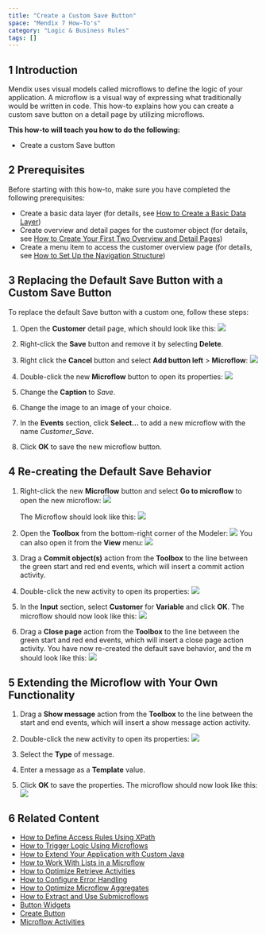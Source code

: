 ```yaml
---
title: "Create a Custom Save Button"
space: "Mendix 7 How-To's"
category: "Logic & Business Rules"
tags: []
---
```

## 1 Introduction

Mendix uses visual models called microflows to define the logic of your application. A microflow is a visual way of expressing what traditionally would be written in code. This how-to explains how you can create a custom save button on a detail page by utilizing microflows.

**This how-to will teach you how to do the following:**

* Create a custom Save button

## 2 Prerequisites

Before starting with this how-to, make sure you have completed the following prerequisites:

* Create a basic data layer (for details, see [How to Create a Basic Data Layer](../data-models/create-a-basic-data-layer))
* Create overview and detail pages for the customer object (for details, see [How to Create Your First Two Overview and Detail Pages](../guis/create-your-first-two-overview-and-detail-pages))
* Create a menu item to access the customer overview page (for details, see [How to Set Up the Navigation Structure](../guis/setting-up-the-navigation-structure))

## 3 Replacing the Default Save Button with a Custom Save Button

To replace the default Save button with a custom one, follow these steps:

1. Open the **Customer** detail page, which should look like this:
    ![](attachments/18448679/18580990.png)

2. Right-click the **Save** button and remove it by selecting **Delete**.
3. Right click the **Cancel** button and select **Add button left** > **Microflow**:
    ![](attachments/18448679/18580988.png)

4. Double-click the new **Microflow** button to open its properties:
    ![](attachments/18448679/18580987.png)

5. Change the **Caption** to *Save*.
6. Change the image to an image of your choice.
7. In the **Events** section, click **Select...** to add a new microflow with the name *Customer_Save*.
8. Click **OK** to save the new microflow button.

## 4 Re-creating the Default Save Behavior

1. Right-click the new **Microflow** button and select **Go to microflow** to open the new microflow:
    ![](attachments/18448679/18580985.png)

    The Microflow should look like this:
    ![](attachments/18448679/18580984.png)
2. Open the **Toolbox** from the bottom-right corner of the Modeler:
    ![](attachments/8784287/8946802.png)
    You can also open it from the **View** menu:
    ![](attachments/2949137/3080419.png)
3. Drag a **Commit object(s)** action from the **Toolbox** to the line between the green start and red end events, which will insert a commit action activity.
4. Double-click the new activity to open its properties:
    ![](attachments/18448679/18580983.png)
5. In the **Input** section, select **Customer** for **Variable** and click **OK**. The microflow should now look like this:
    ![](attachments/18448679/18580982.png)
6. Drag a **Close page** action from the **Toolbox** to the line between the green start and red end events, which will insert a close page action activity. You have now re-created the default save behavior, and the m should look like this:
    ![](attachments/18448679/18580981.png)

## 5 Extending the Microflow with Your Own Functionality

1. Drag a **Show message** action from the **Toolbox** to the line between the start and end events, which will insert a show message action activity.
2. Double-click the new activity to open its properties:
    ![](attachments/18448679/18580980.png)

3. Select the **Type** of message.
4. Enter a message as a **Template** value.
5. Click **OK** to save the properties. The microflow should now look like this:
    ![](attachments/18448679/18580979.png)

## 6 Related Content

* [How to Define Access Rules Using XPath](define-access-rules-using-xpath)
* [How to Trigger Logic Using Microflows](triggering-logic-using-microflows)
* [How to Extend Your Application with Custom Java](extending-your-application-with-custom-java)
* [How to Work With Lists in a Microflow](working-with-lists-in-a-microflow)
* [How to Optimize Retrieve Activities](optimizing-retrieve-activities)
* [How to Configure Error Handling](set-up-error-handling)
* [How to Optimize Microflow Aggregates](optimizing-microflow-aggregates)
* [How to Extract and Use Submicroflows](extract-and-use-sub-microflows)
* [Button Widgets](/refguide/button-widgets)
* [Create Button](/refguide/new-button)
* [Microflow Activities](/refguide/activities)